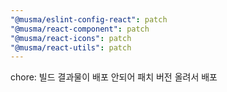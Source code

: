```yaml
---
"@musma/eslint-config-react": patch
"@musma/react-component": patch
"@musma/react-icons": patch
"@musma/react-utils": patch
---
```


chore: 빌드 결과물이 배포 안되어 패치 버전 올려서 배포
